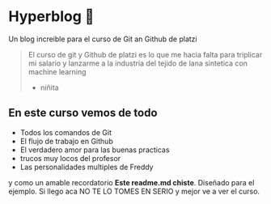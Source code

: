# Hyperblog 🤣
Un blog increible para el curso de Git an Github de platzi
>El curso de git y Github de platzi es lo que me hacia falta para triplicar mi salario y lanzarme a la industria del tejido de lana sintetica con machine learning
> - niñita

## En este curso vemos de todo
* Todos los comandos de Git
* El flujo de trabajo en Github
* El verdadero amor para las buenas practicas
* trucos muy locos del profesor
* Las personalidades multiples de Freddy

y como un amable recordatorio **Este readme.md chiste**. Diseñado para el ejemplo. Si llego aca NO TE LO TOMES EN SERIO y mejor ve a ver el curso. 
